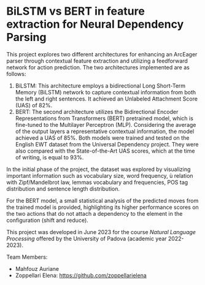 # BiLSTM vs BERT in feature extraction for Neural Dependency Parsing
This project explores two different architectures for enhancing an ArcEager parser through contextual feature extraction and utilizing a feedforward network 
for action prediction. The two architectures implemented are as follows:

1. BiLSTM: This architecture employs a bidirectional Long Short-Term Memory (BiLSTM) network to capture contextual information from both the left and right sentences. It achieved an Unlabeled Attachment Score (UAS) of 82%.
2. BERT: The second architecture utilizes the Bidirectional Encoder Representations from Transformers (BERT) pretrained model, which is fine-tuned to the Multilayer Perceptron (MLP). Considering the average of the output layers a representative contextual information, the model achieved a UAS of 85%.
Both models were trained and tested on the English EWT dataset from the Universal Dependency project.
They were also compared with the State-of-the-Art UAS scores, which at the time of writing, is equal to 93%.

In the initial phase of the project, the dataset was explored by visualizing important information such as vocabulary size, word frequency, ù
relation with Zipf/Mandelbrot law, lemmas vocabulary and frequencies, POS tag distribution and sentence length distribution.

For the BERT model, a small statistical analysis of the predicted moves from the trained model is provided, highlighting its higher performance scores on the 
two actions that do not attach a dependency to the element in the configuration (shift and reduce).

This project was developed in June 2023 for the course *Natural Language Processing* offered by the University of Padova (academic year 2022-2023).

Team Members:
- Mahfouz Auriane
- Zoppellari Elena: https://github.com/zoppellarielena
